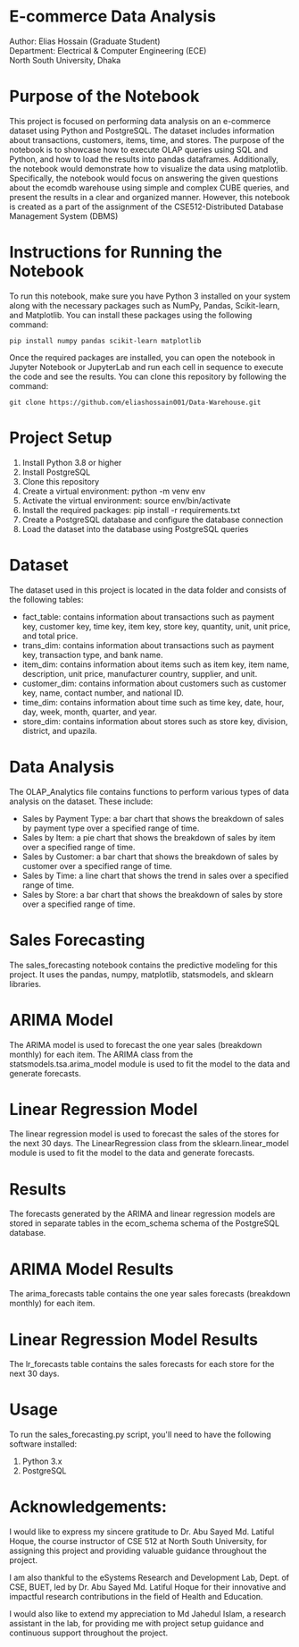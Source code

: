 # E-commerce Data Analysis
Author: Elias Hossain (Graduate Student) <br>
Department: Electrical & Computer Engineering (ECE) <br>
North South University, Dhaka <br>

# Purpose of the Notebook
This project is focused on performing data analysis on an e-commerce dataset using Python and PostgreSQL. The dataset includes information about transactions, customers, items, time, and stores. 
The purpose of the notebook is to showcase how to execute OLAP queries using SQL and Python, and how to load the results into pandas dataframes. Additionally, the notebook would demonstrate how to visualize the data using matplotlib. Specifically, the notebook would focus on answering the given questions 
about the ecomdb warehouse using simple and complex CUBE queries, and present the results in a clear and organized manner. However, this notebook is created as a part of the assignment of the CSE512-Distributed Database Management System (DBMS)

# Instructions for Running the Notebook

To run this notebook, make sure you have Python 3 installed on your system along with the necessary packages such as NumPy, Pandas, Scikit-learn, and Matplotlib. You can install these packages using the following command:

```
pip install numpy pandas scikit-learn matplotlib
```
Once the required packages are installed, you can open the notebook in Jupyter Notebook or JupyterLab and run each cell in sequence to execute the code and see the results. You can clone this repository by following the command:

```
git clone https://github.com/eliashossain001/Data-Warehouse.git

```
# Project Setup
1. Install Python 3.8 or higher
2. Install PostgreSQL
3. Clone this repository
4. Create a virtual environment: python -m venv env
5. Activate the virtual environment: source env/bin/activate
6. Install the required packages: pip install -r requirements.txt
7. Create a PostgreSQL database and configure the database connection
8. Load the dataset into the database using PostgreSQL queries


# Dataset
The dataset used in this project is located in the data folder and consists of the following tables:

* fact_table: contains information about transactions such as payment key, customer key, time key, item key, store key, quantity, unit, unit price, and total price.
* trans_dim: contains information about transactions such as payment key, transaction type, and bank name.
* item_dim: contains information about items such as item key, item name, description, unit price, manufacturer country, supplier, and unit.
* customer_dim: contains information about customers such as customer key, name, contact number, and national ID.
* time_dim: contains information about time such as time key, date, hour, day, week, month, quarter, and year.
* store_dim: contains information about stores such as store key, division, district, and upazila.

# Data Analysis
The OLAP_Analytics file contains functions to perform various types of data analysis on the dataset. These include:

* Sales by Payment Type: a bar chart that shows the breakdown of sales by payment type over a specified range of time.
* Sales by Item: a pie chart that shows the breakdown of sales by item over a specified range of time.
* Sales by Customer: a bar chart that shows the breakdown of sales by customer over a specified range of time.
* Sales by Time: a line chart that shows the trend in sales over a specified range of time.
* Sales by Store: a bar chart that shows the breakdown of sales by store over a specified range of time.


# Sales Forecasting
The sales_forecasting notebook contains the predictive modeling for this project. It uses the pandas, numpy, matplotlib, statsmodels, and sklearn libraries.

# ARIMA Model
The ARIMA model is used to forecast the one year sales (breakdown monthly) for each item. The ARIMA class from the statsmodels.tsa.arima_model module is used to fit the model to the data and generate forecasts.

# Linear Regression Model
The linear regression model is used to forecast the sales of the stores for the next 30 days. The LinearRegression class from the sklearn.linear_model module is used to fit the model to the data and generate forecasts.

# Results
The forecasts generated by the ARIMA and linear regression models are stored in separate tables in the ecom_schema schema of the PostgreSQL database.

# ARIMA Model Results
The arima_forecasts table contains the one year sales forecasts (breakdown monthly) for each item.

# Linear Regression Model Results
The lr_forecasts table contains the sales forecasts for each store for the next 30 days.

# Usage
To run the sales_forecasting.py script, you'll need to have the following software installed:

1. Python 3.x
2. PostgreSQL

# Acknowledgements:

I would like to express my sincere gratitude to Dr. Abu Sayed Md. Latiful Hoque, the course instructor of CSE 512 at North South University, for assigning this project and providing valuable guidance throughout the project.

I am also thankful to the eSystems Research and Development Lab, Dept. of CSE, BUET, led by Dr. Abu Sayed Md. Latiful Hoque for their innovative and impactful research contributions in the field of Health and Education.

I would also like to extend my appreciation to Md Jahedul Islam, a research assistant in the lab, for providing me with project setup guidance and continuous support throughout the project.

